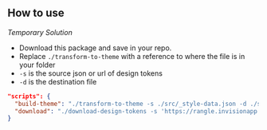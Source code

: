 ## How to use

_Temporary Solution_

* Download this package and save in your repo.
* Replace `./transform-to-theme` with a reference to where the file is in your folder
* `-s` is the source json or url of design tokens
* `-d` is the destination file

```json
"scripts": {
  "build-theme": "./transform-to-theme -s ./src/_style-data.json -d ./src/theme.dsm.js",
  "download": "./download-design-tokens -s 'https://rangle.invisionapp.com/dsm-export/rangle-io/where-van-gogh/style-data.json?exportFormat=lookup&key=Hk4MnZ1bU' -d ./src/_style-data.json"
}
```
